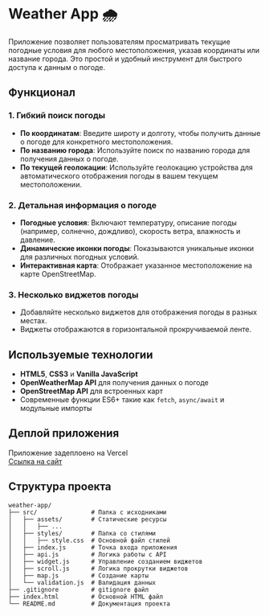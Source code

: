 # Weather App 🌧️

Приложение позволяет пользователям просматривать текущие погодные условия для любого местоположения, указав координаты или название города. Это простой и удобный инструмент для быстрого доступа к данным о погоде.

## Функционал

### 1. Гибкий поиск погоды
- **По координатам**: Введите широту и долготу, чтобы получить данные о погоде для конкретного местоположения.
- **По названию города**: Используйте поиск по названию города для получения данных о погоде.
- **По текущей геолокации**: Используйте геолокацию устройства для автоматического отображения погоды в вашем текущем местоположении.

### 2. Детальная информация о погоде
- **Погодные условия**: Включают температуру, описание погоды (например, солнечно, дождливо), скорость ветра, влажность и давление.
- **Динамические иконки погоды**: Показываются уникальные иконки для различных погодных условий.
- **Интерактивная карта**: Отображает указанное местоположение на карте OpenStreetMap.

### 3. Несколько виджетов погоды
- Добавляйте несколько виджетов для отображения погоды в разных местах.
- Виджеты отображаются в горизонтальной прокручиваемой ленте.

## Используемые технологии
- **HTML5**, **CSS3** и **Vanilla JavaScript**
- **OpenWeatherMap API** для получения данных о погоде
- **OpenStreetMap API** для встроенных карт
- Современные функции ES6+ такие как `fetch`, `async/await` и модульные импорты

## Деплой приложения
Приложение задеплоено на Vercel  
[Ссылка на сайт](https://weather-app-amber-two-58.vercel.app/)

## Структура проекта

```
weather-app/
├── src/               # Папка с исходниками
│   ├── assets/        # Статические ресурсы 
│   │   ├── ...        
│   ├── styles/        # Папка со стилями
│   │   ├── style.css  # Основной файл стилей
│   ├── index.js       # Точка входа приложения
│   ├── api.js         # Логика работы с API
│   ├── widget.js      # Управление созданием виджетов
│   ├── scroll.js      # Логика прокрутки виджетов
│   ├── map.js         # Создание карты
│   └── validation.js  # Валидация данных  
├── .gitignore         # gitignore файл   
├── index.html         # Основной HTML файл    
└── README.md          # Документация проекта
```